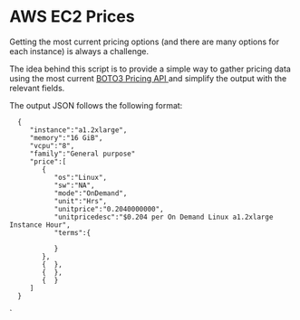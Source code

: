 # AWS EC2 Prices
Getting the most current pricing options (and there are many options for each instance) is always a challenge. 

The idea behind this script is to provide a simple way to gather pricing data using the most current <a href="https://boto3.amazonaws.com/v1/documentation/api/latest/reference/services/pricing.html/"> BOTO3 Pricing API </a> and simplify the output with the relevant fields. 

The output JSON follows the following format: 

      {  
         "instance":"a1.2xlarge",
         "memory":"16 GiB",
         "vcpu":"8",
         "family":"General purpose"
         "price":[  
            {  
               "os":"Linux",
               "sw":"NA",
               "mode":"OnDemand",
               "unit":"Hrs",
               "unitprice":"0.2040000000",
               "unitpricedesc":"$0.204 per On Demand Linux a1.2xlarge Instance Hour",
               "terms":{  

               }
            },
            {  },
            {  },
            {  }
         ]
      }
`
